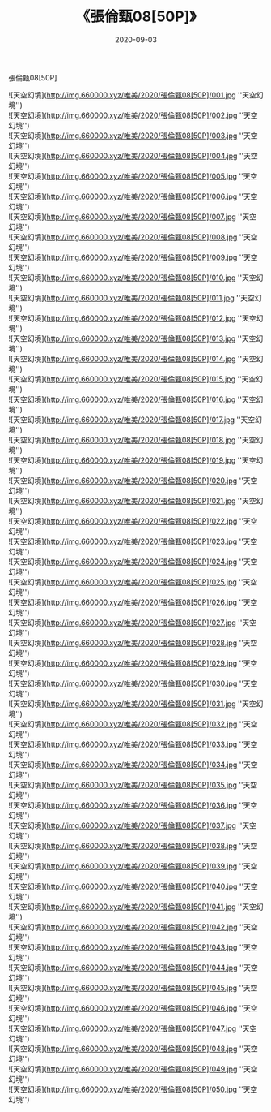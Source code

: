 ﻿---
layout: post
title:  《張倫甄08[50P]》
date:   2020-09-03
img: http://img.660000.xyz/唯美/2020/張倫甄08[50P]/000.jpg
categories: [美女, 清纯, 唯美]
---

張倫甄08[50P]



![天空幻境](http://img.660000.xyz/唯美/2020/張倫甄08[50P]/001.jpg ''天空幻境'') <br>
![天空幻境](http://img.660000.xyz/唯美/2020/張倫甄08[50P]/002.jpg ''天空幻境'') <br>
![天空幻境](http://img.660000.xyz/唯美/2020/張倫甄08[50P]/003.jpg ''天空幻境'') <br>
![天空幻境](http://img.660000.xyz/唯美/2020/張倫甄08[50P]/004.jpg ''天空幻境'') <br>
![天空幻境](http://img.660000.xyz/唯美/2020/張倫甄08[50P]/005.jpg ''天空幻境'') <br>
![天空幻境](http://img.660000.xyz/唯美/2020/張倫甄08[50P]/006.jpg ''天空幻境'') <br>
![天空幻境](http://img.660000.xyz/唯美/2020/張倫甄08[50P]/007.jpg ''天空幻境'') <br>
![天空幻境](http://img.660000.xyz/唯美/2020/張倫甄08[50P]/008.jpg ''天空幻境'') <br>
![天空幻境](http://img.660000.xyz/唯美/2020/張倫甄08[50P]/009.jpg ''天空幻境'') <br>
![天空幻境](http://img.660000.xyz/唯美/2020/張倫甄08[50P]/010.jpg ''天空幻境'') <br>
![天空幻境](http://img.660000.xyz/唯美/2020/張倫甄08[50P]/011.jpg ''天空幻境'') <br>
![天空幻境](http://img.660000.xyz/唯美/2020/張倫甄08[50P]/012.jpg ''天空幻境'') <br>
![天空幻境](http://img.660000.xyz/唯美/2020/張倫甄08[50P]/013.jpg ''天空幻境'') <br>
![天空幻境](http://img.660000.xyz/唯美/2020/張倫甄08[50P]/014.jpg ''天空幻境'') <br>
![天空幻境](http://img.660000.xyz/唯美/2020/張倫甄08[50P]/015.jpg ''天空幻境'') <br>
![天空幻境](http://img.660000.xyz/唯美/2020/張倫甄08[50P]/016.jpg ''天空幻境'') <br>
![天空幻境](http://img.660000.xyz/唯美/2020/張倫甄08[50P]/017.jpg ''天空幻境'') <br>
![天空幻境](http://img.660000.xyz/唯美/2020/張倫甄08[50P]/018.jpg ''天空幻境'') <br>
![天空幻境](http://img.660000.xyz/唯美/2020/張倫甄08[50P]/019.jpg ''天空幻境'') <br>
![天空幻境](http://img.660000.xyz/唯美/2020/張倫甄08[50P]/020.jpg ''天空幻境'') <br>
![天空幻境](http://img.660000.xyz/唯美/2020/張倫甄08[50P]/021.jpg ''天空幻境'') <br>
![天空幻境](http://img.660000.xyz/唯美/2020/張倫甄08[50P]/022.jpg ''天空幻境'') <br>
![天空幻境](http://img.660000.xyz/唯美/2020/張倫甄08[50P]/023.jpg ''天空幻境'') <br>
![天空幻境](http://img.660000.xyz/唯美/2020/張倫甄08[50P]/024.jpg ''天空幻境'') <br>
![天空幻境](http://img.660000.xyz/唯美/2020/張倫甄08[50P]/025.jpg ''天空幻境'') <br>
![天空幻境](http://img.660000.xyz/唯美/2020/張倫甄08[50P]/026.jpg ''天空幻境'') <br>
![天空幻境](http://img.660000.xyz/唯美/2020/張倫甄08[50P]/027.jpg ''天空幻境'') <br>
![天空幻境](http://img.660000.xyz/唯美/2020/張倫甄08[50P]/028.jpg ''天空幻境'') <br>
![天空幻境](http://img.660000.xyz/唯美/2020/張倫甄08[50P]/029.jpg ''天空幻境'') <br>
![天空幻境](http://img.660000.xyz/唯美/2020/張倫甄08[50P]/030.jpg ''天空幻境'') <br>
![天空幻境](http://img.660000.xyz/唯美/2020/張倫甄08[50P]/031.jpg ''天空幻境'') <br>
![天空幻境](http://img.660000.xyz/唯美/2020/張倫甄08[50P]/032.jpg ''天空幻境'') <br>
![天空幻境](http://img.660000.xyz/唯美/2020/張倫甄08[50P]/033.jpg ''天空幻境'') <br>
![天空幻境](http://img.660000.xyz/唯美/2020/張倫甄08[50P]/034.jpg ''天空幻境'') <br>
![天空幻境](http://img.660000.xyz/唯美/2020/張倫甄08[50P]/035.jpg ''天空幻境'') <br>
![天空幻境](http://img.660000.xyz/唯美/2020/張倫甄08[50P]/036.jpg ''天空幻境'') <br>
![天空幻境](http://img.660000.xyz/唯美/2020/張倫甄08[50P]/037.jpg ''天空幻境'') <br>
![天空幻境](http://img.660000.xyz/唯美/2020/張倫甄08[50P]/038.jpg ''天空幻境'') <br>
![天空幻境](http://img.660000.xyz/唯美/2020/張倫甄08[50P]/039.jpg ''天空幻境'') <br>
![天空幻境](http://img.660000.xyz/唯美/2020/張倫甄08[50P]/040.jpg ''天空幻境'') <br>
![天空幻境](http://img.660000.xyz/唯美/2020/張倫甄08[50P]/041.jpg ''天空幻境'') <br>
![天空幻境](http://img.660000.xyz/唯美/2020/張倫甄08[50P]/042.jpg ''天空幻境'') <br>
![天空幻境](http://img.660000.xyz/唯美/2020/張倫甄08[50P]/043.jpg ''天空幻境'') <br>
![天空幻境](http://img.660000.xyz/唯美/2020/張倫甄08[50P]/044.jpg ''天空幻境'') <br>
![天空幻境](http://img.660000.xyz/唯美/2020/張倫甄08[50P]/045.jpg ''天空幻境'') <br>
![天空幻境](http://img.660000.xyz/唯美/2020/張倫甄08[50P]/046.jpg ''天空幻境'') <br>
![天空幻境](http://img.660000.xyz/唯美/2020/張倫甄08[50P]/047.jpg ''天空幻境'') <br>
![天空幻境](http://img.660000.xyz/唯美/2020/張倫甄08[50P]/048.jpg ''天空幻境'') <br>
![天空幻境](http://img.660000.xyz/唯美/2020/張倫甄08[50P]/049.jpg ''天空幻境'') <br>
![天空幻境](http://img.660000.xyz/唯美/2020/張倫甄08[50P]/050.jpg ''天空幻境'') <br>